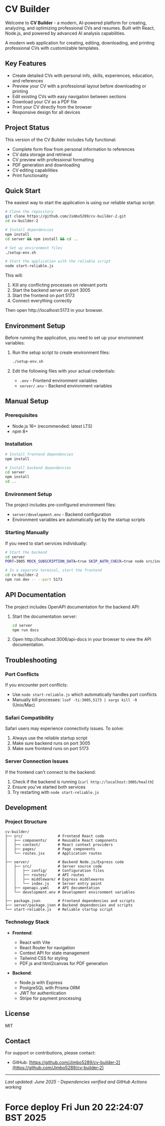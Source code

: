 # CV Builder

Welcome to **CV Builder** - a modern, AI-powered platform for creating, analyzing, and optimizing professional CVs and resumes. Built with React, Node.js, and powered by advanced AI analysis capabilities.

A modern web application for creating, editing, downloading, and printing professional CVs with customizable templates.

## Key Features

- Create detailed CVs with personal info, skills, experiences, education, and references
- Preview your CV with a professional layout before downloading or printing
- Edit existing CVs with easy navigation between sections
- Download your CV as a PDF file
- Print your CV directly from the browser
- Responsive design for all devices

## Project Status

This version of the CV Builder includes fully functional:
- Complete form flow from personal information to references
- CV data storage and retrieval
- CV preview with professional formatting
- PDF generation and downloading
- CV editing capabilities
- Print functionality

## Quick Start

The easiest way to start the application is using our reliable startup script:

```bash
# Clone the repository
git clone https://github.com/Jimbo5289/cv-builder-2.git
cd cv-builder-2

# Install dependencies
npm install
cd server && npm install && cd ..

# Set up environment files
./setup-env.sh

# Start the application with the reliable script
node start-reliable.js
```

This will:
1. Kill any conflicting processes on relevant ports
2. Start the backend server on port 3005
3. Start the frontend on port 5173
4. Connect everything correctly

Then open http://localhost:5173 in your browser.

## Environment Setup

Before running the application, you need to set up your environment variables:

1. Run the setup script to create environment files:
   ```bash
   ./setup-env.sh
   ```

2. Edit the following files with your actual credentials:
   - `.env` - Frontend environment variables
   - `server/.env` - Backend environment variables

## Manual Setup

### Prerequisites

- Node.js 16+ (recommended: latest LTS)
- npm 8+

### Installation

```bash
# Install frontend dependencies
npm install

# Install backend dependencies
cd server
npm install
cd ..
```

### Environment Setup

The project includes pre-configured environment files:

- `server/development.env` - Backend configuration
- Environment variables are automatically set by the startup scripts

### Starting Manually

If you need to start services individually:

```bash
# Start the backend
cd server
PORT=3005 MOCK_SUBSCRIPTION_DATA=true SKIP_AUTH_CHECK=true node src/index.js

# In a separate terminal, start the frontend
cd cv-builder-2
npm run dev -- --port 5173
```

## API Documentation

The project includes OpenAPI documentation for the backend API:

1. Start the documentation server:
   ```bash
   cd server
   npm run docs
   ```

2. Open http://localhost:3006/api-docs in your browser to view the API documentation.

## Troubleshooting

### Port Conflicts

If you encounter port conflicts:
- Use `node start-reliable.js` which automatically handles port conflicts
- Manually kill processes: `lsof -ti:3005,5173 | xargs kill -9` (Unix/Mac)

### Safari Compatibility

Safari users may experience connectivity issues. To solve:
1. Always use the reliable startup script
2. Make sure backend runs on port 3005
3. Make sure frontend runs on port 5173

### Server Connection Issues

If the frontend can't connect to the backend:
1. Check if the backend is running (`curl http://localhost:3005/health`)
2. Ensure you've started both services
3. Try restarting with `node start-reliable.js`

## Development

### Project Structure

```
cv-builder/
├── src/                # Frontend React code
│   ├── components/     # Reusable React components
│   ├── context/        # React context providers
│   ├── pages/          # Page components
│   └── routes.jsx      # Application routes
│
├── server/             # Backend Node.js/Express code
│   ├── src/            # Server source code
│   │   ├── config/     # Configuration files
│   │   ├── routes/     # API routes
│   │   ├── middleware/ # Express middlewares
│   │   └── index.js    # Server entry point
│   ├── openapi.yaml    # API documentation
│   └── development.env # Development environment variables
│
├── package.json        # Frontend dependencies and scripts
├── server/package.json # Backend dependencies and scripts
└── start-reliable.js   # Reliable startup script
```

### Technology Stack

- **Frontend**:
  - React with Vite
  - React Router for navigation
  - Context API for state management
  - Tailwind CSS for styling
  - PDF.js and html2canvas for PDF generation

- **Backend**:
  - Node.js with Express
  - PostgreSQL with Prisma ORM
  - JWT for authentication
  - Stripe for payment processing

## License

MIT

## Contact

For support or contributions, please contact:
- GitHub: [https://github.com/Jimbo5289/cv-builder-2](https://github.com/Jimbo5289/cv-builder-2)

---

*Last updated: June 2025 - Dependencies verified and GitHub Actions working*
# Force deploy Fri Jun 20 22:24:07 BST 2025
